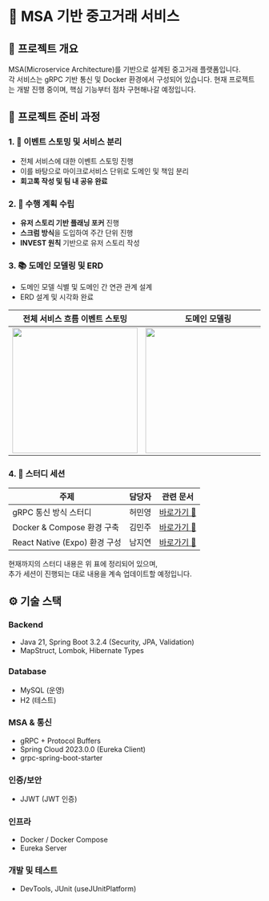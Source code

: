 # 🛒 MSA 기반 중고거래 서비스

## 📌 프로젝트 개요
MSA(Microservice Architecture)를 기반으로 설계된 중고거래 플랫폼입니다.  
각 서비스는 gRPC 기반 통신 및 Docker 환경에서 구성되어 있습니다.
현재 프로젝트는 개발 진행 중이며, 핵심 기능부터 점차 구현해나갈 예정입니다.



## 🧩 프로젝트 준비 과정

### 1. 📌 **이벤트 스토밍 및 서비스 분리**
- 전체 서비스에 대한 이벤트 스토밍 진행
- 이를 바탕으로 마이크로서비스 단위로 도메인 및 책임 분리
- **회고록 작성 및 팀 내 공유 완료**

### 2. 📃 **수행 계획 수립**
- **유저 스토리 기반 플래닝 포커** 진행
- **스크럼 방식**을 도입하여 주간 단위 진행
- **INVEST 원칙** 기반으로 유저 스토리 작성

### 3. 📚 **도메인 모델링 및 ERD**
- 도메인 모델 식별 및 도메인 간 연관 관계 설계
- ERD 설계 및 시각화 완료

| 전체 서비스 흐름 이벤트 스토밍 | 도메인 모델링 |  ERD |
|:------------------------------:|:---------------------:|:------------------------------------:|
| <img src="https://github.com/user-attachments/assets/59731b0c-881e-4647-8593-b7f46ed06804" width="250"/> | <img src="https://github.com/user-attachments/assets/b7dd908d-1b1e-46d8-bfaf-551bae4aca48" width="250"/> <br>  | <img src="https://github.com/user-attachments/assets/b041d071-f5ee-4afb-bfe4-69c041f42a9b" width="250"/> <br> |



### 4. 🔌 **스터디 세션**

| 주제 | 담당자 | 관련 문서 |
|------|--------|-------------|
| gRPC 통신 방식 스터디 | 허민영 | [바로가기 🔗](https://www.notion.so/gRPC-21bafe091f2380a78d59cecdb7c42e7f) |
| Docker & Compose 환경 구축 | 김민주 | [바로가기 🔗](https://www.notion.so/Docker-220afe091f2380ed923af01cbba98a74) |
| React Native (Expo) 환경 구성 | 남지연 | [바로가기 🔗](https://www.notion.so/Expo-21bafe091f23804f8ed8d65f0e277f94) |

현재까지의 스터디 내용은 위 표에 정리되어 있으며,  
추가 세션이 진행되는 대로 내용을 계속 업데이트할 예정입니다.

## ⚙️ 기술 스택

### Backend
- Java 21, Spring Boot 3.2.4 (Security, JPA, Validation)
- MapStruct, Lombok, Hibernate Types

### Database
- MySQL (운영)
- H2 (테스트)

### MSA & 통신
- gRPC + Protocol Buffers
- Spring Cloud 2023.0.0 (Eureka Client)
- grpc-spring-boot-starter

### 인증/보안
- JJWT (JWT 인증)

### 인프라
- Docker / Docker Compose
- Eureka Server

### 개발 및 테스트
- DevTools, JUnit (useJUnitPlatform)

